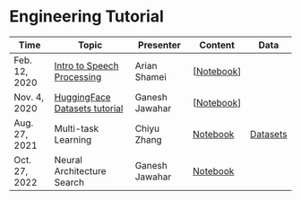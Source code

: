 # Engineering Tutorial 

| Time | Topic | Presenter | Content | Data |
| ----  | ------ | ------- | ------ | ------ |
| Feb. 12, 2020 | [Intro to Speech Processing](https://drive.google.com/open?id=1c7pGCL5xXu8DS1P3hN7ayO02ZZgs9LV2) | Arian Shamei | [[Notebook](https://github.com/UBC-NLP/dl-nlp-rg/blob/master/tutorial/20200212IntrotoSpeech.ipynb)]| |
| Nov. 4, 2020 | [ HuggingFace Datasets tutorial](https://github.com/huggingface/datasets) | Ganesh Jawahar | [[Notebook](https://github.com/UBC-NLP/dl-nlp-rg/blob/master/tutorial/20201104_huggingface_datasets_tutorial.ipynb)]| |
|Aug. 27, 2021 | Multi-task Learning | Chiyu Zhang | [Notebook](https://github.com/UBC-NLP/dl-nlp-rg/blob/master/tutorial/20210827_Multitask_RoBERTa.ipynb)  | [Datasets](https://github.com/UBC-NLP/dl-nlp-rg/blob/master/tutorial/dataset/multitask)|
|Oct. 27, 2022 | Neural Architecture Search | Ganesh Jawahar | [Notebook](https://github.com/UBC-NLP/dl-nlp-rg/blob/master/tutorial/20221027_neural_architecture_search_for_mt.ipynb)  | |
